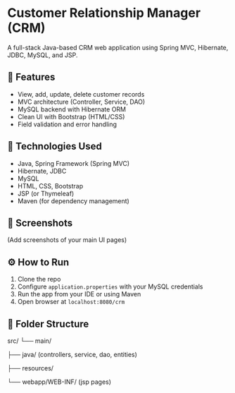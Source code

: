 # Customer Relationship Manager (CRM)

A full-stack Java-based CRM web application using Spring MVC, Hibernate, JDBC, MySQL, and JSP.

## 🔧 Features

- View, add, update, delete customer records
- MVC architecture (Controller, Service, DAO)
- MySQL backend with Hibernate ORM
- Clean UI with Bootstrap (HTML/CSS)
- Field validation and error handling

## 🧰 Technologies Used

- Java, Spring Framework (Spring MVC)
- Hibernate, JDBC
- MySQL
- HTML, CSS, Bootstrap
- JSP (or Thymeleaf)
- Maven (for dependency management)

## 📸 Screenshots
(Add screenshots of your main UI pages)

## ⚙️ How to Run

1. Clone the repo
2. Configure `application.properties` with your MySQL credentials
3. Run the app from your IDE or using Maven
4. Open browser at `localhost:8080/crm`

## 📂 Folder Structure
src/
└── main/

├── java/ (controllers, service, dao, entities)

├── resources/

└── webapp/WEB-INF/ (jsp pages)

